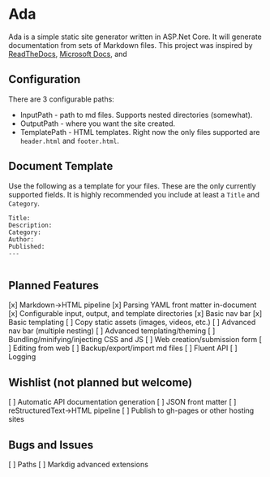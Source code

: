 # Ada

Ada is a simple static site generator written in ASP.Net Core. It will generate documentation from sets of Markdown files. This project was inspired by [ReadTheDocs](https://readthedocs.org), [Microsoft Docs](https://docs.microsoft.com), and 

## Configuration

There are 3 configurable paths:

* InputPath - path to md files. Supports nested directories (somewhat).
* OutputPath - where you want the site created.
* TemplatePath - HTML templates. Right now the only files supported are `header.html` and `footer.html`.

## Document Template

Use the following as a template for your files. These are the only currently supported fields. It is highly recommended you include at least a `Title` and `Category`.

```
Title: 
Description: 
Category: 
Author: 
Published: 
---


```

## Planned Features

[x] Markdown->HTML pipeline
[x] Parsing YAML front matter in-document
[x] Configurable input, output, and template directories
[x] Basic nav bar
[x] Basic templating
[ ] Copy static assets (images, videos, etc.)
[ ] Advanced nav bar (multiple nesting)
[ ] Advanced templating/theming
[ ] Bundling/minifying/injecting CSS and JS
[ ] Web creation/submission form
[ ] Editing from web
[ ] Backup/export/import md files
[ ] Fluent API
[ ] Logging

## Wishlist (not planned but welcome)

[ ] Automatic API documentation generation
[ ] JSON front matter
[ ] reStructuredText->HTML pipeline
[ ] Publish to gh-pages or other hosting sites

## Bugs and Issues

[ ] Paths
[ ] Markdig advanced extensions